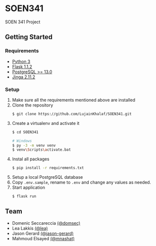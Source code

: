 # SOEN341
SOEN 341 Project

## Getting Started

### Requirements

- [Python 3](https://www.python.org/)
- [Flask 1.1.2](https://flask.palletsprojects.com/en/1.1.x/)
- [PostgreSQL >= 13.0](https://www.postgresql.org/)
- [Jinga 2.11.2](https://jinja.palletsprojects.com/en/2.11.x/)

### Setup

1. Make sure all the requirements mentioned above are installed
2. Clone the repository 
    ```sh
    $ git clone https://github.com/LujainKhalaf/SOEN341.git
    ```
3. Create a virtualenv and activate it
    ```sh
    $ cd SOEN341

    # Windows
    $ py -3 -m venv venv
    $ venv\Scripts\activate.bat
    ```
4. Instal all packages
    ```sh
    $ pip install -r requirements.txt
    ```
5. Setup a local PostgreSQL database
6. Copy `.env.sample`, rename to `.env` and change any values as needed.
7. Start application
    ```sh
    $ flask run
    ```

## Team

- Domenic Seccareccia [(@domsec)](https://github.com/domsec)
- Lea Lakkis [(@lea)](https://github.com/lealakkis)
- Jason Gerard [(@jason-gerard)](https://github.com/jason-gerard)
- Mahmoud Elsayed [(@mnashat)](https://github.com/mnashat)
